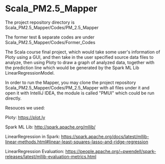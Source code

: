 # Scala_PM2.5_Mapper

The project repository directory is Scala_PM2.5_Mapper/Codes/PM_2.5_Mapper

The former test & separate codes are under Scala_PM2.5_Mapper/Codes/Former_Codes

The Scala course final project, which would take some user's information of Ploty using a GUI, and then take in the user specified source data files to analyze, then using Ploty to draw a graph of analyzed data, together with the prediction line which would be generated by the Spark ML Lib LinearRegressionModel.

In order to run the Mapper, you may clone the project repository Scala_PM2.5_Mapper/Codes/PM_2.5_Mapper with all files under it and open it with IntelliJ IDEA, the module is called "PMUI" which could be run directly.

Resouces we used:

Ploty: https://plot.ly

Spark ML Lib: http://spark.apache.org/mllib/

LinearRegression in Spark: https://spark.apache.org/docs/latest/mllib-linear-methods.html#linear-least-squares-lasso-and-ridge-regression

LinearRegression Evaluation: https://people.apache.org/~pwendell/spark-releases/latest/mllib-evaluation-metrics.html
